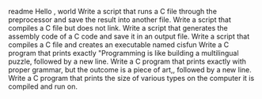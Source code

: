 readme
Hello , world
	Write a script that runs a C file through the preprocessor and save the result into another file.
	Write a script that compiles a C file but does not link.
	Write a script that generates the assembly code of a C code and save it in an output file.
	Write a script that compiles a C file and creates an executable named cisfun
Write a C program that prints exactly "Programming is like building a multilingual puzzle, followed by a new line.
	Write a C program that prints exactly with proper grammar, but the outcome is a piece of art,, followed by a new line.
	Write a C program that prints the size of various types on the computer it is compiled and run on.
